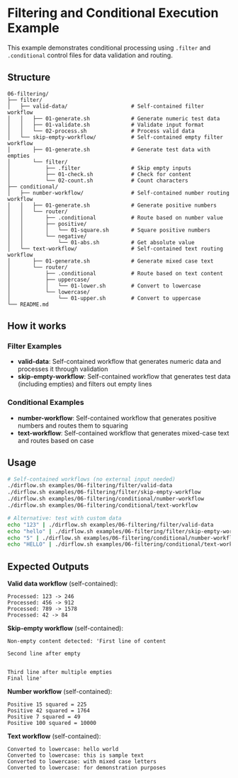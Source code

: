 # Filtering and Conditional Execution Example

This example demonstrates conditional processing using `.filter` and `.conditional` control files for data validation and routing.

## Structure
```
06-filtering/
├── filter/
│   ├── valid-data/                    # Self-contained filter workflow
│   │   ├── 01-generate.sh             # Generate numeric test data
│   │   ├── 01-validate.sh             # Validate input format
│   │   └── 02-process.sh              # Process valid data
│   └── skip-empty-workflow/           # Self-contained empty filter workflow
│       ├── 01-generate.sh             # Generate test data with empties
│       └── filter/
│           ├── .filter                # Skip empty inputs
│           ├── 01-check.sh            # Check for content
│           └── 02-count.sh            # Count characters
├── conditional/
│   ├── number-workflow/               # Self-contained number routing workflow
│   │   ├── 01-generate.sh             # Generate positive numbers
│   │   └── router/
│   │       ├── .conditional           # Route based on number value
│   │       ├── positive/
│   │       │   └── 01-square.sh       # Square positive numbers
│   │       └── negative/
│   │           └── 01-abs.sh          # Get absolute value
│   └── text-workflow/                 # Self-contained text routing workflow
│       ├── 01-generate.sh             # Generate mixed case text
│       └── router/
│           ├── .conditional           # Route based on text content
│           ├── uppercase/
│           │   └── 01-lower.sh        # Convert to lowercase
│           └── lowercase/
│               └── 01-upper.sh        # Convert to uppercase
└── README.md
```

## How it works

### Filter Examples
- **valid-data**: Self-contained workflow that generates numeric data and processes it through validation
- **skip-empty-workflow**: Self-contained workflow that generates test data (including empties) and filters out empty lines

### Conditional Examples  
- **number-workflow**: Self-contained workflow that generates positive numbers and routes them to squaring
- **text-workflow**: Self-contained workflow that generates mixed-case text and routes based on case

## Usage
```bash
# Self-contained workflows (no external input needed)
./dirflow.sh examples/06-filtering/filter/valid-data
./dirflow.sh examples/06-filtering/filter/skip-empty-workflow
./dirflow.sh examples/06-filtering/conditional/number-workflow
./dirflow.sh examples/06-filtering/conditional/text-workflow

# Alternative: test with custom data
echo "123" | ./dirflow.sh examples/06-filtering/filter/valid-data
echo "hello" | ./dirflow.sh examples/06-filtering/filter/skip-empty-workflow
echo "5" | ./dirflow.sh examples/06-filtering/conditional/number-workflow
echo "HELLO" | ./dirflow.sh examples/06-filtering/conditional/text-workflow
```

## Expected Outputs

**Valid data workflow** (self-contained):
```
Processed: 123 -> 246
Processed: 456 -> 912
Processed: 789 -> 1578
Processed: 42 -> 84
```

**Skip-empty workflow** (self-contained):
```
Non-empty content detected: 'First line of content

Second line after empty


Third line after multiple empties
Final line'
```

**Number workflow** (self-contained):
```
Positive 15 squared = 225
Positive 42 squared = 1764
Positive 7 squared = 49
Positive 100 squared = 10000
```

**Text workflow** (self-contained):
```
Converted to lowercase: hello world
Converted to lowercase: this is sample text
Converted to lowercase: with mixed case letters
Converted to lowercase: for demonstration purposes
```